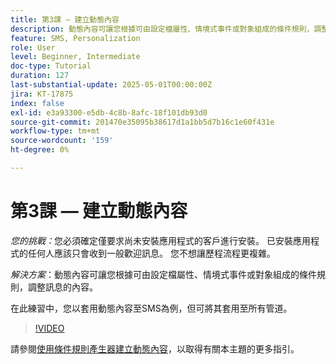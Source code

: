 ```yaml
---
title: 第3課 — 建立動態內容
description: 動態內容可讓您根據可由設定檔屬性、情境式事件或對象組成的條件規則，調整訊息的內容。 在本練習中，您會將動態內容套用至SMS。
feature: SMS, Personalization
role: User
level: Beginner, Intermediate
doc-type: Tutorial
duration: 127
last-substantial-update: 2025-05-01T00:00:00Z
jira: KT-17875
index: false
exl-id: e3a93300-e5db-4c8b-8afc-18f101db93d0
source-git-commit: 201470e35095b38617d1a1bb5d7b16c1e60f431e
workflow-type: tm+mt
source-wordcount: '159'
ht-degree: 0%

---
```


# 第3課 — 建立動態內容

*您的挑戰：*&#x200B;您必須確定僅要求尚未安裝應用程式的客戶進行安裝。 已安裝應用程式的任何人應該只會收到一般歡迎訊息。 您不想讓歷程流程更複雜。 

*解決方案*：動態內容可讓您根據可由設定檔屬性、情境式事件或對象組成的條件規則，調整訊息的內容。 

在此練習中，您以套用動態內容至SMS為例，但可將其套用至所有管道。

>[!VIDEO](https://video.tv.adobe.com/v/3457913/?learn=on&enablevpops)

請參閱[使用條件規則產生器建立動態內容](/help/personalize-content/create-dynamic-content.md)，以取得有關本主題的更多指引。
